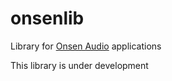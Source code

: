 # onsenlib
Library for [Onsen Audio](https://onsenaudio.com/) applications

This library is under development
